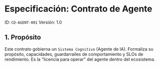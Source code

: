 # Especificación: Contrato de Agente

ID: `CD-AGENT-001`
Versión: 1.0

## 1. Propósito

Este contrato gobierna un `Sistema Cognitivo` (Agente de IA). Formaliza su propósito, capacidades, guardarraíles de comportamiento y SLOs de rendimiento. Es la "licencia para operar" del agente dentro del ecosistema.
